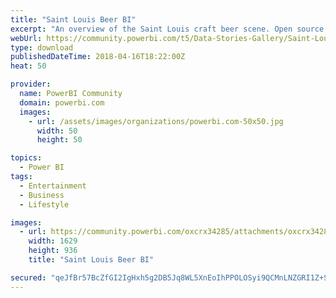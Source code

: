 ```yaml
---
title: "Saint Louis Beer BI"
excerpt: "An overview of the Saint Louis craft beer scene. Open source data obtained courtesy of Beeradvocate ."
webUrl: https://community.powerbi.com/t5/Data-Stories-Gallery/Saint-Louis-Beer-BI/m-p/397557
type: download
publishedDateTime: 2018-04-16T18:22:00Z
heat: 50

provider:
  name: PowerBI Community
  domain: powerbi.com
  images:
    - url: /assets/images/organizations/powerbi.com-50x50.jpg
      width: 50
      height: 50

topics:
  - Power BI
tags:
  - Entertainment
  - Business
  - Lifestyle

images:
  - url: https://community.powerbi.com/oxcrx34285/attachments/oxcrx34285/DataStoriesGallery/1794/1/STLBEERBI.jpg
    width: 1629
    height: 936
    title: "Saint Louis Beer BI"

secured: "qeJfBr57BcZfGI2IgHxh5g2DB5Jq8WL5XnEoIhPPOLOSyi9QCMnLNZGRI1Z+SA/zs4Ho1xM5+uYK82huIYHECEgNsq/H/2UtY1zwZh/jyYliSLYTE9ziW8W6DeCM846wxXTHoZTgxv5vc+qPZWaSGreMvbinOxLcw8GTwU4eAHy6Re2LNqsjLiVAEsoe73WezmLglM0GzUsHXlFegANzw5luxRsgOd+JUv90XtKCWEXwPL3vyzk+InhpS/bgFksueRAb9WLppPN4vJb0y7PzuI5MLeAwj/EskDU9xfEBaR9SgbCJ0kOdRaw0rx+vYUc6Lg8aeiywvAZ2vyi0Fp8cHzLdY1auGmdv7RTCI+kkz7/bcaXQsKR124pTwAzzH4Gy;Xf9BbrkCaMmQOGGT/iCbnQ=="
---
```


